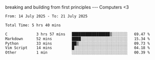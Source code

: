 breaking and building from first principles --- Computers <3

<!--START_SECTION:waka-->

```txt
From: 14 July 2025 - To: 21 July 2025

Total Time: 5 hrs 40 mins

C             3 hrs 57 mins   █████████████████▒░░░░░░░   69.47 %
Markdown      52 mins         ████░░░░░░░░░░░░░░░░░░░░░   15.34 %
Python        33 mins         ██▒░░░░░░░░░░░░░░░░░░░░░░   09.73 %
Vim Script    14 mins         █░░░░░░░░░░░░░░░░░░░░░░░░   04.18 %
Other         1 min           ░░░░░░░░░░░░░░░░░░░░░░░░░   00.39 %
```

<!--END_SECTION:waka-->
